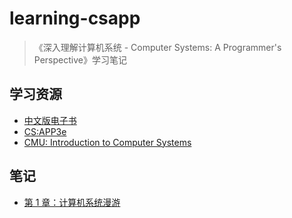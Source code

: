 # learning-csapp

> 《深入理解计算机系统 - Computer Systems: A Programmer's Perspective》学习笔记

## 学习资源

- [中文版电子书](https://hansimov.gitbook.io/csapp/)
- [CS:APP3e](http://csapp.cs.cmu.edu/3e/home.html)
- [CMU: Introduction to Computer Systems](http://www.cs.cmu.edu/afs/cs/academic/class/15213-s16/www/schedule.html)

## 笔记

- [第 1 章：计算机系统漫游](./ch1/note.md)

